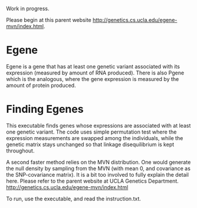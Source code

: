 Work in progress.

Please begin at this parent website http://genetics.cs.ucla.edu/egene-mvn/index.html. 

# Egene 
Egene is a gene that has at least one genetic variant associated with its expression (measured by amount of RNA produced). There is also Pgene which is the analogous, where the gene expression is measured by the amount of protein produced. 

# Finding Egenes
This executable finds genes whose expressions are associated with at least one genetic variant. The code uses simple permutation test where the expression measurements are swapped among the individuals, while the genetic matrix stays unchanged so that linkage disequilibrium is kept throughout. 

A second faster method relies on the MVN distribution. One would generate the null density by sampling from the MVN (with mean 0, and covariance as the SNP-covariance matrix). It is a bit too involved to fully explain the detail here. Please refer to the parent website at UCLA Genetics Department. http://genetics.cs.ucla.edu/egene-mvn/index.html 

To run, use the executable, and read the instruction.txt. 


            
